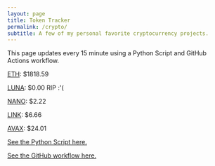 ```yaml
---
layout: page
title: Token Tracker
permalink: /crypto/
subtitle: A few of my personal favorite cryptocurrency projects.
---
```


 This page updates every 15 minute using a Python Script and GitHub Actions workflow.


<!--BEGINCRYPTOINPUT-->
[ETH](https://smfxfc.github.io/crypto/ETH.html): $1818.59

[LUNA](https://smfxfc.github.io/crypto/LUNA.html): $0.00 RIP :'(

[NANO](https://smfxfc.github.io/crypto/NANO.html): $2.22

[LINK](https://smfxfc.github.io/crypto/LINK.html): $6.66

[AVAX](https://smfxfc.github.io/crypto/AVAX.html): $24.01

<!--ENDCRYPTOINPUT-->
 
 
[See the Python Script here.](https://github.com/smfxfc/smfxfc.github.io/blob/master/src/get_cryptos.py)

[See the GitHub workflow here.](https://github.com/smfxfc/smfxfc.github.io/blob/master/.github/workflows/update_cryptos.yml)
